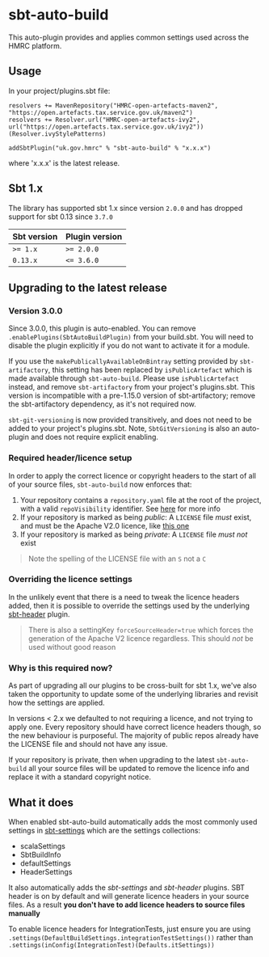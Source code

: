 # sbt-auto-build



This auto-plugin provides and applies common settings used across the HMRC platform.

Usage
-----

In your project/plugins.sbt file:
```
resolvers += MavenRepository("HMRC-open-artefacts-maven2", "https://open.artefacts.tax.service.gov.uk/maven2")
resolvers += Resolver.url("HMRC-open-artefacts-ivy2", url("https://open.artefacts.tax.service.gov.uk/ivy2"))(Resolver.ivyStylePatterns)

addSbtPlugin("uk.gov.hmrc" % "sbt-auto-build" % "x.x.x")
```

where 'x.x.x' is the latest release.

## Sbt 1.x

The library has supported sbt 1.x since version `2.0.0` and has dropped support for sbt 0.13 since `3.7.0`

| Sbt version | Plugin version |
| ----------- | -------------- |
| `>= 1.x`    | `>= 2.0.0`     |
| `0.13.x`    | `<= 3.6.0`     |


## Upgrading to the latest release

### Version 3.0.0

Since 3.0.0, this plugin is auto-enabled. You can remove ```.enablePlugins(SbtAutoBuildPlugin)``` from your build.sbt.
You will need to disable the plugin explicitly if you do not want to activate it for a module.

If you use the `makePublicallyAvailableOnBintray` setting provided by `sbt-artifactory`, this setting has been replaced by `isPublicArtefact` which is made available through `sbt-auto-build`. Please use `isPublicArtefact` instead, and remove `sbt-artifactory` from your project's plugins.sbt. This version is incompatible with a pre-1.15.0 version of sbt-artifactory; remove the sbt-artifactory dependency, as it's not required now.

`sbt-git-versioning` is now provided transitively, and does not need to be added to your project's plugins.sbt. Note, `SbtGitVersioning` is also an auto-plugin and does not require explicit enabling.

### Required header/licence setup

In order to apply the correct licence or copyright headers to the start of all of your source files,
`sbt-auto-build` now enforces that:

 1. Your repository contains a `repository.yaml` file at the root of the project, with a valid `repoVisibility` identifier.
 See [here](https://confluence.tools.tax.service.gov.uk/x/k_8TCQ) for more info
 1. If your repository is marked as being *public*: A `LICENSE` file _must_ exist, and must be the Apache V2.0 licence, like [this one](https://github.com/hmrc/service-dependencies/blob/HEAD/LICENSE)
 1. If your repository is marked as being *private*: A `LICENSE` file _must not_ exist

> Note the spelling of the LICENSE file with an `S` not a `C`

### Overriding the licence settings

In the unlikely event that there is a need to tweak the licence headers added, then it is possible to override the settings
used by the underlying [sbt-header](https://github.com/sbt/sbt-header) plugin.

> There is also a settingKey `forceSourceHeader=true` which forces the generation of the Apache V2 licence regardless.
> This should _not_ be used without good reason

### Why is this required now?
As part of upgrading all our plugins to be cross-built for sbt 1.x, we've also taken the opportunity to update some of the
underlying libraries and revisit how the settings are applied.

In versions < 2.x we defaulted to not requiring a licence, and not trying to apply one. Every repository
should have correct licence headers though, so the new behaviour is purposeful. The majority of public repos already have the
LICENSE file and should not have any issue.

If your repository is private, then when upgrading to the latest `sbt-auto-build` all your source files will be updated
to remove the licence info and replace it with a standard copyright notice.

What it does
------------

When enabled sbt-auto-build automatically adds the most commonly used settings in [sbt-settings](https://github.com/hmrc/sbt-settings) which are the settings collections:

* scalaSettings
* SbtBuildInfo
* defaultSettings
* HeaderSettings

It also automatically adds the  *sbt-settings* and *sbt-header* plugins. SBT header is on by default and will generate licence headers in your source files. As a result **you don't have to add licence headers to source files manually**

To enable licence headers for IntegrationTests, just ensure you are using `.settings(DefaultBuildSettings.integrationTestSettings())` rather than `.settings(inConfig(IntegrationTest)(Defaults.itSettings))`
